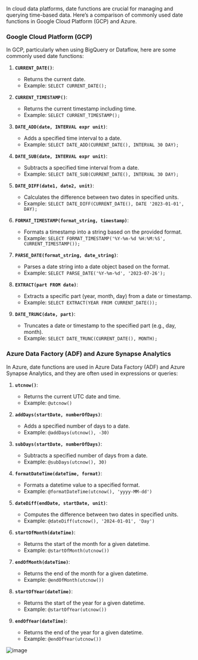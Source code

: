 In cloud data platforms, date functions are crucial for managing and querying time-based data. Here’s a comparison of commonly used date functions in Google Cloud Platform (GCP) and Azure.

### **Google Cloud Platform (GCP)**
In GCP, particularly when using BigQuery or Dataflow, here are some commonly used date functions:

1. **`CURRENT_DATE()`**:
   - Returns the current date.
   - Example: `SELECT CURRENT_DATE();`

2. **`CURRENT_TIMESTAMP()`**:
   - Returns the current timestamp including time.
   - Example: `SELECT CURRENT_TIMESTAMP();`

3. **`DATE_ADD(date, INTERVAL expr unit)`**:
   - Adds a specified time interval to a date.
   - Example: `SELECT DATE_ADD(CURRENT_DATE(), INTERVAL 30 DAY);`

4. **`DATE_SUB(date, INTERVAL expr unit)`**:
   - Subtracts a specified time interval from a date.
   - Example: `SELECT DATE_SUB(CURRENT_DATE(), INTERVAL 30 DAY);`

5. **`DATE_DIFF(date1, date2, unit)`**:
   - Calculates the difference between two dates in specified units.
   - Example: `SELECT DATE_DIFF(CURRENT_DATE(), DATE '2023-01-01', DAY);`

6. **`FORMAT_TIMESTAMP(format_string, timestamp)`**:
   - Formats a timestamp into a string based on the provided format.
   - Example: `SELECT FORMAT_TIMESTAMP('%Y-%m-%d %H:%M:%S', CURRENT_TIMESTAMP());`

7. **`PARSE_DATE(format_string, date_string)`**:
   - Parses a date string into a date object based on the format.
   - Example: `SELECT PARSE_DATE('%Y-%m-%d', '2023-07-26');`

8. **`EXTRACT(part FROM date)`**:
   - Extracts a specific part (year, month, day) from a date or timestamp.
   - Example: `SELECT EXTRACT(YEAR FROM CURRENT_DATE());`

9. **`DATE_TRUNC(date, part)`**:
   - Truncates a date or timestamp to the specified part (e.g., day, month).
   - Example: `SELECT DATE_TRUNC(CURRENT_DATE(), MONTH);`

### **Azure Data Factory (ADF) and Azure Synapse Analytics**
In Azure, date functions are used in Azure Data Factory (ADF) and Azure Synapse Analytics, and they are often used in expressions or queries:

1. **`utcnow()`**:
   - Returns the current UTC date and time.
   - Example: `@utcnow()`

2. **`addDays(startDate, numberOfDays)`**:
   - Adds a specified number of days to a date.
   - Example: `@addDays(utcnow(), -30)`

3. **`subDays(startDate, numberOfDays)`**:
   - Subtracts a specified number of days from a date.
   - Example: `@subDays(utcnow(), 30)`

4. **`formatDateTime(dateTime, format)`**:
   - Formats a datetime value to a specified format.
   - Example: `@formatDateTime(utcnow(), 'yyyy-MM-dd')`

5. **`dateDiff(endDate, startDate, unit)`**:
   - Computes the difference between two dates in specified units.
   - Example: `@dateDiff(utcnow(), '2024-01-01', 'Day')`

6. **`startOfMonth(dateTime)`**:
   - Returns the start of the month for a given datetime.
   - Example: `@startOfMonth(utcnow())`

7. **`endOfMonth(dateTime)`**:
   - Returns the end of the month for a given datetime.
   - Example: `@endOfMonth(utcnow())`

8. **`startOfYear(dateTime)`**:
   - Returns the start of the year for a given datetime.
   - Example: `@startOfYear(utcnow())`

9. **`endOfYear(dateTime)`**:
   - Returns the end of the year for a given datetime.
   - Example: `@endOfYear(utcnow())`

![image](https://github.com/user-attachments/assets/b000baaa-9172-4363-a805-a71825674fe5)
